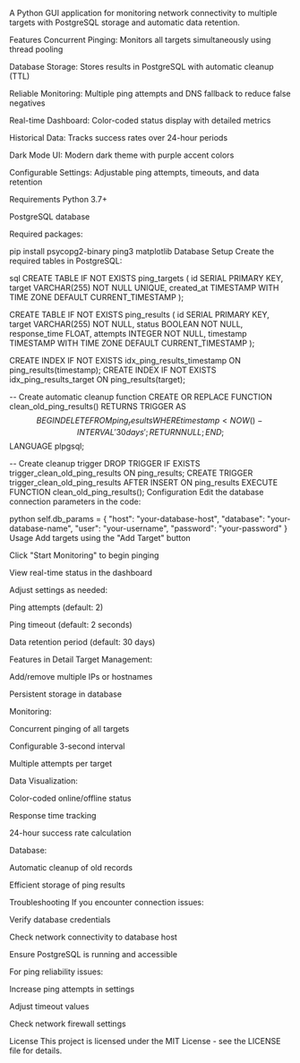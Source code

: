 A Python GUI application for monitoring network connectivity to multiple targets with PostgreSQL storage and automatic data retention.

Features
Concurrent Pinging: Monitors all targets simultaneously using thread pooling

Database Storage: Stores results in PostgreSQL with automatic cleanup (TTL)

Reliable Monitoring: Multiple ping attempts and DNS fallback to reduce false negatives

Real-time Dashboard: Color-coded status display with detailed metrics

Historical Data: Tracks success rates over 24-hour periods

Dark Mode UI: Modern dark theme with purple accent colors

Configurable Settings: Adjustable ping attempts, timeouts, and data retention

Requirements
Python 3.7+

PostgreSQL database

Required packages:

pip install psycopg2-binary ping3 matplotlib
Database Setup
Create the required tables in PostgreSQL:

sql
CREATE TABLE IF NOT EXISTS ping_targets (
    id SERIAL PRIMARY KEY,
    target VARCHAR(255) NOT NULL UNIQUE,
    created_at TIMESTAMP WITH TIME ZONE DEFAULT CURRENT_TIMESTAMP
);

CREATE TABLE IF NOT EXISTS ping_results (
    id SERIAL PRIMARY KEY,
    target VARCHAR(255) NOT NULL,
    status BOOLEAN NOT NULL,
    response_time FLOAT,
    attempts INTEGER NOT NULL,
    timestamp TIMESTAMP WITH TIME ZONE DEFAULT CURRENT_TIMESTAMP
);

CREATE INDEX IF NOT EXISTS idx_ping_results_timestamp ON ping_results(timestamp);
CREATE INDEX IF NOT EXISTS idx_ping_results_target ON ping_results(target);

-- Create automatic cleanup function
CREATE OR REPLACE FUNCTION clean_old_ping_results()
RETURNS TRIGGER AS $$
BEGIN
    DELETE FROM ping_results 
    WHERE timestamp < NOW() - INTERVAL '30 days';
    RETURN NULL;
END;
$$ LANGUAGE plpgsql;

-- Create cleanup trigger
DROP TRIGGER IF EXISTS trigger_clean_old_ping_results ON ping_results;
CREATE TRIGGER trigger_clean_old_ping_results
AFTER INSERT ON ping_results
EXECUTE FUNCTION clean_old_ping_results();
Configuration
Edit the database connection parameters in the code:

python
self.db_params = {
    "host": "your-database-host",
    "database": "your-database-name",
    "user": "your-username",
    "password": "your-password"
}
Usage
Add targets using the "Add Target" button

Click "Start Monitoring" to begin pinging

View real-time status in the dashboard

Adjust settings as needed:

Ping attempts (default: 2)

Ping timeout (default: 2 seconds)

Data retention period (default: 30 days)

Features in Detail
Target Management:

Add/remove multiple IPs or hostnames

Persistent storage in database

Monitoring:

Concurrent pinging of all targets

Configurable 3-second interval

Multiple attempts per target

Data Visualization:

Color-coded online/offline status

Response time tracking

24-hour success rate calculation

Database:

Automatic cleanup of old records

Efficient storage of ping results

Troubleshooting
If you encounter connection issues:

Verify database credentials

Check network connectivity to database host

Ensure PostgreSQL is running and accessible

For ping reliability issues:

Increase ping attempts in settings

Adjust timeout values

Check network firewall settings

License
This project is licensed under the MIT License - see the LICENSE file for details.
